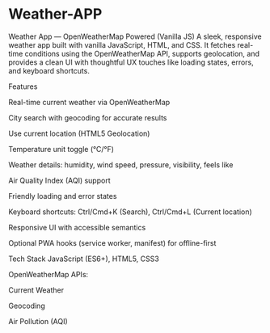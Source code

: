 # Weather-APP
Weather App — OpenWeatherMap Powered (Vanilla JS) A sleek, responsive weather app built with vanilla JavaScript, HTML, and CSS. It fetches real-time conditions using the OpenWeatherMap API, supports geolocation, and provides a clean UI with thoughtful UX touches like loading states, errors, and keyboard shortcuts.

Features

Real-time current weather via OpenWeatherMap

City search with geocoding for accurate results

Use current location (HTML5 Geolocation)

Temperature unit toggle (°C/°F)

Weather details: humidity, wind speed, pressure, visibility, feels like

Air Quality Index (AQI) support

Friendly loading and error states

Keyboard shortcuts: Ctrl/Cmd+K (Search), Ctrl/Cmd+L (Current location)

Responsive UI with accessible semantics

Optional PWA hooks (service worker, manifest) for offline-first

Tech Stack
JavaScript (ES6+), HTML5, CSS3

OpenWeatherMap APIs:

Current Weather

Geocoding

Air Pollution (AQI)
